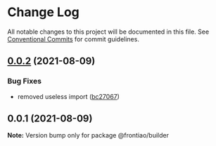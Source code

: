 # Change Log

All notable changes to this project will be documented in this file.
See [Conventional Commits](https://conventionalcommits.org) for commit guidelines.

## [0.0.2](https://github.com/mateusrdgs/frontiao-ui/compare/@frontiao/builder@0.0.1...@frontiao/builder@0.0.2) (2021-08-09)


### Bug Fixes

* removed useless import ([bc27067](https://github.com/mateusrdgs/frontiao-ui/commit/bc27067bbc6352f7f4c3dfa4a63b8af1898a5e0c))





## 0.0.1 (2021-08-09)

**Note:** Version bump only for package @frontiao/builder
